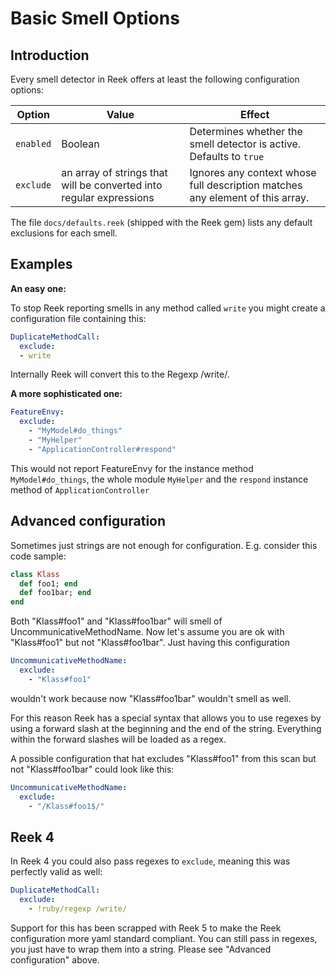 # Basic Smell Options

## Introduction

Every smell detector in Reek offers at least the following configuration options:

| Option         | Value       | Effect  |
| ---------------|-------------|---------|
| `enabled` |  Boolean | Determines whether the smell detector is active. Defaults to `true` |
| `exclude` | an array of strings that will be converted into regular expressions | Ignores any context whose full description matches any element of this array. |

The file `docs/defaults.reek` (shipped with the Reek gem) lists any default
exclusions for each smell.

## Examples

**An easy one:**

To stop Reek reporting smells in any method called `write` you might create a configuration file containing this:

```yaml
DuplicateMethodCall:
  exclude:
  - write
```

Internally Reek will convert this to the Regexp /write/.

**A more sophisticated one:**

```yaml
FeatureEnvy:
  exclude:
    - "MyModel#do_things"
    - "MyHelper"
    - "ApplicationController#respond"
```

This would not report FeatureEnvy for the instance method `MyModel#do_things`, the whole module `MyHelper` and the `respond` instance method of `ApplicationController`

## Advanced configuration

Sometimes just strings are not enough for configuration. E.g. consider this code sample:

```Ruby
class Klass
  def foo1; end
  def foo1bar; end
end
```
Both "Klass#foo1" and "Klass#foo1bar" will smell of UncommunicativeMethodName. Now let's assume
you are ok with "Klass#foo1" but not "Klass#foo1bar".
Just having this configuration 

```yaml
UncommunicativeMethodName:
  exclude:
    - "Klass#foo1"
```

wouldn't work because now "Klass#foo1bar" wouldn't smell as well.

For this reason Reek has a special syntax that allows you to use regexes by using a forward slash at the beginning and the end of the string.
Everything within the forward slashes will be loaded as a regex.

A possible configuration that hat excludes "Klass#foo1" from this scan but not "Klass#foo1bar" could look like this:

```yaml
UncommunicativeMethodName:
  exclude:
    - "/Klass#foo1$/"
```

## Reek 4

In Reek 4 you could also pass regexes to `exclude`, meaning this was perfectly valid as well:

```yaml
DuplicateMethodCall:
  exclude:
    - !ruby/regexp /write/
```

Support for this has been scrapped with Reek 5 to make the Reek configuration more yaml standard compliant.
You can still pass in regexes, you just have to wrap them into a string. Please see "Advanced configuration" above.
